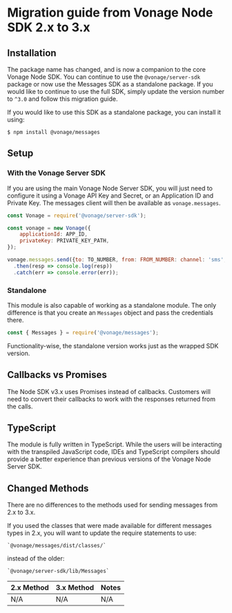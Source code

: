 # Migration guide from Vonage Node SDK 2.x to 3.x

## Installation

The package name has changed, and is now a companion to the core Vonage Node SDK. You can continue to use
the `@vonage/server-sdk` package or now use the Messages SDK as a standalone package. If you would like to continue to
use the full SDK, simply update the version number to `^3.0` and follow this migration guide.

If you would like to use this SDK as a standalone package, you can install it using:

```console
$ npm install @vonage/messages
```

## Setup

### With the Vonage Server SDK

If you are using the main Vonage Node Server SDK, you will just need to configure it using a Vonage API Key and Secret,
or an Application ID and Private Key. The messages client will then be available as `vonage.messages`.

```js
const Vonage = require('@vonage/server-sdk');

const vonage = new Vonage({
    applicationId: APP_ID,
    privateKey: PRIVATE_KEY_PATH,
});

vonage.messages.send({to: TO_NUMBER, from: FROM_NUMBER: channel: 'sms', text: MESSAGE})
  .then(resp => console.log(resp))
  .catch(err => console.error(err));
```

### Standalone

This module is also capable of working as a standalone module. The only difference is that you create an `Messages`
object and pass the credentials there.

```js
const { Messages } = require('@vonage/messages');
```

Functionality-wise, the standalone version works just as the wrapped SDK version.

## Callbacks vs Promises

The Node SDK v3.x uses Promises instead of callbacks. Customers will need to convert their callbacks to work with the
responses returned from the calls.

## TypeScript

The module is fully written in TypeScript. While the users will be interacting with the transpiled JavaScript code, IDEs
and TypeScript compilers should provide a better experience than previous versions of the Vonage Node Server SDK.

## Changed Methods

There are no differences to the methods used for sending messages from 2.x to 3.x.

If you used the classes that were made available for different messages types in 2.x, you will want to update the
require statements to use:

    `@vonage/messages/dist/classes/`

instead of the older:

    `@vonage/server-sdk/lib/Messages`

| 2.x Method | 3.x Method | Notes |
|----------------|---------------|-------|
| N/A | N/A | N/A |

